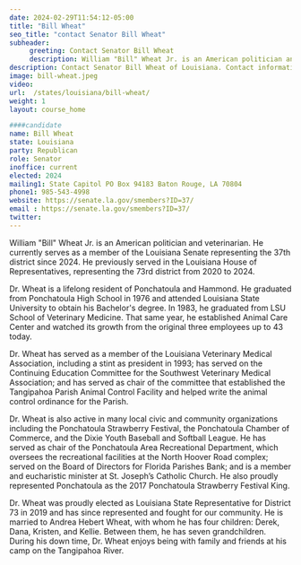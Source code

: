 ```yaml
---
date: 2024-02-29T11:54:12-05:00
title: "Bill Wheat"
seo_title: "contact Senator Bill Wheat"
subheader:
     greeting: Contact Senator Bill Wheat
     description: William "Bill" Wheat Jr. is an American politician and veterinarian. He currently serves as a member of the Louisiana Senate representing the 37th district since 2024. He is a member of the Republican Party.
description: Contact Senator Bill Wheat of Louisiana. Contact information for Bill Wheat includes email address, phone number, and mailing address.
image: bill-wheat.jpeg
video:
url:  /states/louisiana/bill-wheat/
weight: 1
layout: course_home

####candidate
name: Bill Wheat
state: Louisiana
party: Republican
role: Senator
inoffice: current
elected: 2024
mailing1: State Capitol PO Box 94183 Baton Rouge, LA 70804
phone1: 985-543-4998
website: https://senate.la.gov/smembers?ID=37/
email : https://senate.la.gov/smembers?ID=37/
twitter:
---
```


William "Bill" Wheat Jr. is an American politician and veterinarian. He currently serves as a member of the Louisiana Senate representing the 37th district since 2024. He previously served in the Louisiana House of Representatives, representing the 73rd district from 2020 to 2024.

Dr. Wheat is a lifelong resident of Ponchatoula and Hammond. He graduated from Ponchatoula High School in 1976 and attended Louisiana State University to obtain his Bachelor's degree. In 1983, he graduated from LSU School of Veterinary Medicine. That same year, he established Animal Care Center and watched its growth from the original three employees up to 43 today.

Dr. Wheat has served as a member of the Louisiana Veterinary Medical Association, including a stint as president in 1993; has served on the Continuing Education Committee for the Southwest Veterinary Medical Association; and has served as chair of the committee that established the Tangipahoa Parish Animal Control Facility and helped write the animal control ordinance for the Parish.

Dr. Wheat is also active in many local civic and community organizations including the Ponchatoula Strawberry Festival, the Ponchatoula Chamber of Commerce, and the Dixie Youth Baseball and Softball League. He has served as chair of the Ponchatoula Area Recreational Department, which oversees the recreational facilities at the North Hoover Road complex; served on the Board of Directors for Florida Parishes Bank; and is a member and eucharistic minister at St. Joseph’s Catholic Church. He also proudly represented Ponchatoula as the 2017 Ponchatoula Strawberry Festival King.

Dr. Wheat was proudly elected as Louisiana State Representative for District 73 in 2019 and has since represented and fought for our community. He is married to Andrea Hebert Wheat, with whom he has four children: Derek, Dana, Kristen, and Kellie. Between them, he has seven grandchildren. During his down time, Dr. Wheat enjoys being with family and friends at his camp on the Tangipahoa River.
